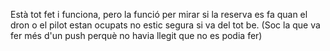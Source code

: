 Està tot fet i funciona, pero la funció per mirar si la reserva es fa quan el dron o el pilot estan ocupats no estic segura si va del tot be.
(Soc la que va fer més d'un push perquè no havia llegit que no es podia fer)
